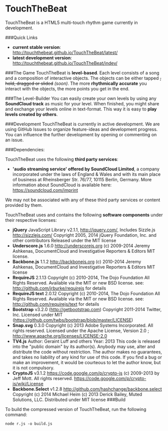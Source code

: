 
TouchTheBeat
============

TouchTheBeat is a HTML5 multi-touch rhythm game currently in development. 

###Quick Links
- **current stable version**: http://touchthebeat.github.io/TouchTheBeat/latest/
- **latest development version**: http://touchthebeat.github.io/TouchTheBeat/indev/

###The Game
TouchTheBeat is **level-based**. Each level consists of a song and a composition of interactive objects. The objects can be either tapped ~~, hold, dragged or slided~~ _(soon)_. The more **rhythmically accurate** you interact with the objects, the more points you get in the end.

###The Level-Builder
You can easily create your own levels by using any **SoundCloud track** as music for your level. When finished, you might share and exchange your levels online in text-format. This way it is easy to **play levels created by others**.

###Development
TouchTheBeat is currently in active development. We are using GitHub Issues to organize feature-ideas and development progress. You can influence the further development by opening or commenting on an issue. 

###Dependencies:

TouchTheBeat uses the following **third party services**:
- **'audio streaming service' offered by SoundCloud Limited**, a company incorporated under the laws of England & Wales and with its main place of business at Rheinsberger Str. 76/77, 10115 Berlin, Germany. More information about SoundCloud is available here: https://soundcloud.com/imprint 

We may not be associated with any of these third party services or content provided by them.

TouchTheBeat uses and contains the following **software components** under their respective licenses:

- **jQuery** JavaScript Library v2.1.1, http://jquery.com/, Includes Sizzle.js http://sizzlejs.com/ Copyright 2005, 2014 jQuery Foundation, Inc. and other contributors Released under the MIT license
- **Underscore.js** 1.6.0 http://underscorejs.org (c) 2009-2014 Jeremy Ashkenas, DocumentCloud and Investigative Reporters & Editors MIT license.
- **Backbone.js** 1.1.2 http://backbonejs.org (c) 2010-2014 Jeremy Ashkenas, DocumentCloud and Investigative Reporters & Editors MIT license
- **RequireJS** 2.1.13 Copyright (c) 2010-2014, The Dojo Foundation All Rights Reserved. Available via the MIT or new BSD license. see: http://github.com/jrburke/requirejs for details
- **RequireJS text** 2.0.12 Copyright (c) 2010-2014, The Dojo Foundation All Rights Reserved. Available via the MIT or new BSD license. see: http://github.com/requirejs/text for details
- **Bootstrap** v3.2.0 (http://getbootstrap.com) Copyright 2011-2014 Twitter, Inc. Licensed under MIT (https://github.com/twbs/bootstrap/blob/master/LICENSE)
- **Snap.svg** 0.3.0 Copyright (c) 2013 Adobe Systems Incorporated. All rights reserved. Licensed under the Apache License, Version 2.0 ; http://www.apache.org/licenses/LICENSE-2.0
- **TV4.js** Author: Geraint Luff and others Year: 2013 This code is released into the "public domain" by its author(s).  Anybody may use, alter and distribute the code without restriction.  The author makes no guarantees, and takes no liability of any kind for use of this code. If you find a bug or make an improvement, it would be courteous to let the author know, but it is not compulsory.
- **CryptoJS** v3.1.2 https://code.google.com/p/crypto-js (c) 2009-2013 by Jeff Mott. All rights reserved. https://code.google.com/p/crypto-js/wiki/License
- **Backbone.Select** v1.2.8 http://github.com/hashchange/backbone.select Copyright (c) 2014 Michael Heim (c) 2013 Derick Bailey, Muted Solutions, LLC. Distributed under MIT license
###Build

To build the compressed version of TouchTheBeat, run the following command:
```
node r.js -o build.js
```
